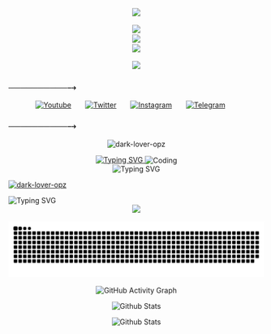 <p align="center">
  <a href="https://ibb.co/4wyvT9j"><img src="https://i.imgur.com/deyhIoY.jpeg""width="200" height="200"/>
  <p align="center">

<div align="center">
    <img src="https://readme-typing-svg.herokuapp.com?color=%236FDA44&size=36&center=true&vCenter=true&width=600&height=50&lines=Hi+👋,+I'm+Dark+lover;welcome+to+my+profile...!" />
</div>

<div align="center">
  <a href="https://open.spotify.com/user/31nclwh7w35vkuxoi5ssrx6dgu7m">
    <img src="https://readme-spotify-tingz.vercel.app/api/now-playing">
  </a>
</div>

<!--
<div align="center">
  <a href="https://open.spotify.com/user/31nclwh7w35vkuxoi5ssrx6dgu7m">
    <img src="https://spotify-readme-theta-virid.vercel.app/api?scan=true&theme=dark" width="240px">
  </a>
</div>
-->


<div align="center">
<a href="https://open.spotify.com/user/31nclwh7w35vkuxoi5ssrx6dgu7m">
<img src="https://spotify-github-profile.vercel.app/api/view?uid=31nclwh7w35vkuxoi5ssrx6dgu7m&cover_image=true&theme=novatorem&show_offline=false&bar_color=53b14f&bar_color_cover=false)](https://github.com/kittinan/spotify-github-profile">
  </a>
</div>

<!-- Typing SVG by DenverCoder1 - https://github.com/DenverCoder1/readme-typing-svg -->
<p align="center">
  <a href="https://github.com/DenverCoder1/readme-typing-svg"><img src="https://readme-typing-svg.herokuapp.com/?lines=Trying++to+do+better&font=Fira%20Code&center=true&width=440&height=45&color=f75c7e&vCenter=true&size=22"></a>
</p>


<h3 align="left"> ──────────⤍ </h3>
<p align="left">
<p align="center">
  <a href="https://youtube.com/channel/UCcjaUmRbpSOxxK_ER3lkWWw"><img width="40px" alt="Youtube" title="Youtube" src="https://i.imgur.com/fOzTKW5.png"/></a>
  &#8287;&#8287;&#8287;&#8287;&#8287;
  <a href="https://twitter.com/dark_lover_opz"><img width="40px" alt="Twitter" title="Twitter" src="https://i.imgur.com/ewD5XTz.png"/></a>
  &#8287;&#8287;&#8287;&#8287;&#8287;
  <a href="https://instagram.com/dark_lover_011_?igshid=YmMyMTA2M2Y="><img width="40px" alt="Instagram" title="Instagram" src="https://i.imgur.com/zA1qi8m.png"/></a>
  &#8287;&#8287;&#8287;&#8287;&#8287;
   <a href="https://t.me/dark_lover_ofc"><img width="40px" alt="Telegram" title="Telegram" src="https://i.imgur.com/yxH1LyT.png"/></a>
  &#8287;&#8287;&#8287;&#8287;&#8287;
 <h3 align="left"> ──────────⤍ </h3>
 <p align="center"> <img src="https://komarev.com/ghpvc/?username=dark-lover-opz&label=Visitors%20count&color=10d9c3&style=plastic" alt="dark-lover-opz" /> </p>
 <p align="center">
    <a href="https://git.io/typing-svg">
        <img
            src="https://readme-typing-svg.herokuapp.com?size=24&width=600&lines=Learning+To+coding+and+Trying....!"
            alt="Typing SVG"
        />
    </a>
<img align="center" alt="Coding" width="500" src="https://media2.giphy.com/media/qFw6AsQptpuzQ33Fjd/giphy.gif?cid=6c09b952d65a849d347feeab83b62850459c4e66cf9f4569&rid=giphy.gif&ct=g">
</br












  <img
            src="https://readme-typing-svg.herokuapp.com?size=24&width=600&lines=Info's+and+Issues's...!"
            alt="Typing SVG"
/>
</a>
</details>
<p align="left"> <a href="https://github.com/ryo-ma/github-profile-trophy"><img src="https://github-profile-trophy.vercel.app/?username=dark-lover-opz" alt="dark-lover-opz" /></a> </p>
<img
            src="https://readme-typing-svg.herokuapp.com?size=24&width=600&lines=Lenguges+and+Tools....!"
            alt="Typing SVG"
        />
    </div>
<div align="center">
 <tr>
        <td align="center"><img src="https://github-readme-stats.vercel.app/api/top-langs/?username=dark-lover-opz&theme=radical&layout=compact" /></td>
    </tr>
    <tr>
  <div align="center">

 [![Run on Repl.it](https://github.com/Platane/snk/raw/output/github-contribution-grid-snake.svg)](https://youtube.com/channel/UCcjaUmRbpSOxxK_ER3lkWWw)

  <img src="https://activity-graph.herokuapp.com/graph?username=dark-lover-opz&&bg_color=1F222E&color=F8D866&line=F85D7F&point=FFFFFF&hide_border=true" alt="GitHub Activity Graph">
  

<p align="center">
        <img src="https://metrics.lecoq.io/dark-lover-opz?template=classic&followup=1&isocalendar=1&languages=1&isocalendar.duration=half-year&config.timezone=Asia%2FKolkata" alt="Github Stats" />
</p>


 <p align="center">
        <img src="https://raw.githubusercontent.com/bornmay/bornmay/Update/svg/Bottom.svg" alt="Github Stats" />
</p>







